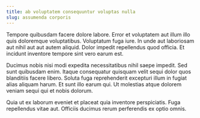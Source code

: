 ```yaml
---
title: ab voluptatem consequuntur voluptas nulla
slug: assumenda corporis
---
```


Tempore quibusdam facere dolore labore. Error et voluptatem aut illum illo quis doloremque voluptatibus. Voluptatum fuga iure. In unde aut laboriosam aut nihil aut aut autem aliquid. Dolor impedit repellendus quod officia. Et incidunt inventore tempore sint vero earum est.

Ducimus nobis nisi modi expedita necessitatibus nihil saepe impedit. Sed sunt quibusdam enim. Itaque consequatur quisquam velit sequi dolor quos blanditiis facere libero. Soluta fuga reprehenderit excepturi illum in fugiat alias aliquam harum. Et sunt illo earum qui. Ut molestias atque dolorem veniam sequi qui et nobis dolorum.

Quia ut ex laborum eveniet et placeat quia inventore perspiciatis. Fuga repellendus vitae aut. Officiis ducimus rerum perferendis ex optio omnis.
